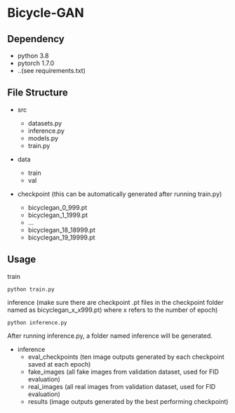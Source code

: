 # Bicycle-GAN

## Dependency

* python 3.8
* pytorch 1.7.0
* ..(see requirements.txt)

## File Structure

* src
  - datasets.py
  - inference.py
  - models.py
  - train.py

* data
  - train
  - val

* checkpoint (this can be automatically generated after running train.py)
  - bicyclegan_0_999.pt
  - bicyclegan_1_1999.pt
  - ...
  - bicyclegan_18_18999.pt
  - bicyclegan_19_19999.pt

## Usage

train
```
python train.py
```
inference
(make sure there are checkpoint .pt files in the checkpoint folder named as bicyclegan_x_x999.pt) where x refers to the number of epoch)
```
python inference.py
```
After running inference.py, a folder named inference will be generated. 
* inference
  - eval_checkpoints (ten image outputs generated by each checkpoint saved at each epoch)
  - fake_images (all fake images from validation dataset, used for FID evaluation)
  - real_images (all real images from validation dataset, used for FID evaluation)
  - results (image outputs generated by the best performing checkpoint)


